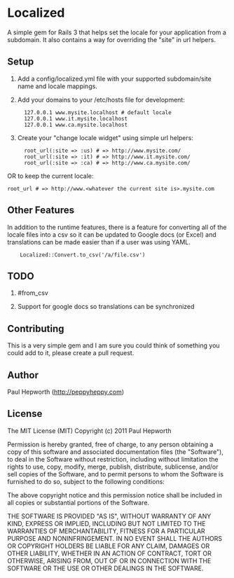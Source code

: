 # Localized

A simple gem for Rails 3 that helps set the locale for your application from a
subdomain. It also contains a way for overriding the "site" in url helpers.

## Setup

1. Add a config/localized.yml file with your supported subdomain/site name and locale mappings.

2. Add your domains to your /etc/hosts file for development:

         127.0.0.1 www.mysite.localhost # default locale
         127.0.0.1 www.it.mysite.localhost
         127.0.0.1 www.ca.mysite.localhost

3. Create your "change locale widget" using simple url helpers:

         root_url(:site => :us) # => http://www.mysite.com/
         root_url(:site => :it) # => http://www.it.mysite.com/
         root_url(:site => :ca) # => http://www.ca.mysite.com/

  OR to keep the current locale:

    root_url # => http://www.<whatever the current site is>.mysite.com

## Other Features

In addition to the runtime features, there is a feature for
converting all of the locale files into a csv so it can be
updated to Google docs (or Excel) and translations can be made
easier than if a user was using YAML.

        Localized::Convert.to_csv('/a/file.csv')

## TODO

1. #from_csv

2. Support for google docs so translations can be synchronized


## Contributing

This is a very simple gem and I am sure you could think of something you could
add to it, please create a pull request.

## Author

Paul Hepworth (http://peppyheppy.com)

## License

The MIT License (MIT)
Copyright (c) 2011 Paul Hepworth

Permission is hereby granted, free of charge, to any person obtaining a copy of this software and associated documentation files (the "Software"), to deal in the Software without restriction, including without limitation the rights to use, copy, modify, merge, publish, distribute, sublicense, and/or sell copies of the Software, and to permit persons to whom the Software is furnished to do so, subject to the following conditions:

The above copyright notice and this permission notice shall be included in all copies or substantial portions of the Software.

THE SOFTWARE IS PROVIDED "AS IS", WITHOUT WARRANTY OF ANY KIND, EXPRESS OR IMPLIED, INCLUDING BUT NOT LIMITED TO THE WARRANTIES OF MERCHANTABILITY, FITNESS FOR A PARTICULAR PURPOSE AND NONINFRINGEMENT. IN NO EVENT SHALL THE AUTHORS OR COPYRIGHT HOLDERS BE LIABLE FOR ANY CLAIM, DAMAGES OR OTHER LIABILITY, WHETHER IN AN ACTION OF CONTRACT, TORT OR OTHERWISE, ARISING FROM, OUT OF OR IN CONNECTION WITH THE SOFTWARE OR THE USE OR OTHER DEALINGS IN THE SOFTWARE.

